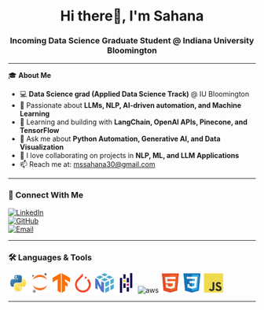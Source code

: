 <h1 align="center">Hi there👋, I'm Sahana</h1>
<h3 align="center">Incoming Data Science Graduate Student @ Indiana University Bloomington</h3>

---

🎓 **About Me**

- 💻 **Data Science grad (Applied Data Science Track)** @ IU Bloomington  
- 🔭 Passionate about **LLMs, NLP, AI-driven automation, and Machine Learning**
- 🌱 Learning and building with **LangChain, OpenAI APIs, Pinecone, and TensorFlow**
- 💬 Ask me about **Python Automation, Generative AI, and Data Visualization**
- 👯 I love collaborating on projects in **NLP, ML, and LLM Applications**
- 📫 Reach me at: mssahana30@gmail.com

---

### 🔗 Connect With Me

[![LinkedIn](https://img.shields.io/badge/-LinkedIn-blue?style=flat-square&logo=linkedin)](https://linkedin.com/in/sahana-madhugiri)  
[![GitHub](https://img.shields.io/badge/-GitHub-000?style=flat-square&logo=github)](https://github.com/SahanaMS)  
[![Email](https://img.shields.io/badge/-Email-D14836?style=flat-square&logo=gmail&logoColor=white)](mailto:sahana.email@gmail.com)

---

### 🛠️ Languages & Tools

<p align="left">
  <img src="https://raw.githubusercontent.com/devicons/devicon/master/icons/python/python-original.svg" alt="python" width="40" height="40"/>
  <img src="https://raw.githubusercontent.com/devicons/devicon/master/icons/jupyter/jupyter-original.svg" alt="jupyter" width="40" height="40"/>
  <img src="https://raw.githubusercontent.com/devicons/devicon/master/icons/tensorflow/tensorflow-original.svg" alt="tensorflow" width="40" height="40"/>
  <img src="https://raw.githubusercontent.com/devicons/devicon/master/icons/pytorch/pytorch-original.svg" alt="pytorch" width="40" height="40"/>
  <img src="https://raw.githubusercontent.com/devicons/devicon/master/icons/numpy/numpy-original.svg" alt="numpy" width="40" height="40"/>
  <img src="https://raw.githubusercontent.com/devicons/devicon/master/icons/pandas/pandas-original.svg" alt="pandas" width="40" height="40"/>
  <img src="https://raw.githubusercontent.com/devicons/devicon/master/icons/aws/aws-original.svg" alt="aws" width="40" height="40"/>
  <img src="https://raw.githubusercontent.com/devicons/devicon/master/icons/html5/html5-original.svg" alt="html" width="40" height="40"/>
  <img src="https://raw.githubusercontent.com/devicons/devicon/master/icons/css3/css3-original.svg" alt="css" width="40" height="40"/>
  <img src="https://raw.githubusercontent.com/devicons/devicon/master/icons/javascript/javascript-original.svg" alt="js" width="40" height="40"/>
</p>

---



